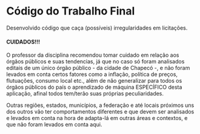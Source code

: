 # Código do Trabalho Final

Desenvolvido código que caça (possíveis) irregularidades em licitações.

#### CUIDADOS!!!

O professor da disciplina recomendou tomar cuidado em relação aos órgãos públicos e suas tendencias, já que no caso só foram analisados editais de um único órgão público - da cidade de Chapecó -, e não foram levados em conta certos fatores como a inflação, política de preços, flutuações, consumo local etc., além de não generalizar para todos os órgãos públicos do país o aprendizado de máquina ESPECÍFICO desta aplicação, afinal todos tem/terão suas próprias peculiaridades.

Outras regiões, estados, municípios, a federação e até locais próximos uns dos outros vão ter comportamentos diferentes e que devem ser analisados e levados em conta na hora de adapta-lá em outras áreas e contextos, e que não foram levados em conta aqui. 
